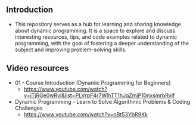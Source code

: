 ## Introduction
- This repository serves as a hub for learning and sharing knowledge about dynamic programming. It is a space to explore and discuss interesting resources, tips, and code examples related to dynamic programming, with the goal of fostering a deeper understanding of the subject and improving problem-solving skills.


## Video resources
- 01 - Course Introduction (Dynamic Programming for Beginners)
  - https://www.youtube.com/watch?v=jTjRGe0wRvI&list=PLVrpF4r7WIhTT1hJqZmjP10nxsmrbRvlf
- Dynamic Programming - Learn to Solve Algorithmic Problems & Coding Challenges
  - https://www.youtube.com/watch?v=oBt53YbR9Kk
